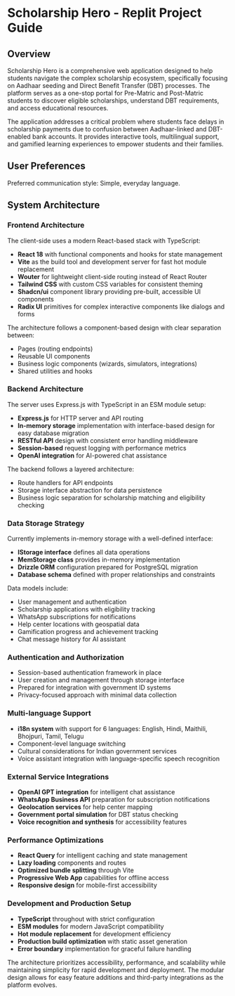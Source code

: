 # Scholarship Hero - Replit Project Guide

## Overview

Scholarship Hero is a comprehensive web application designed to help students navigate the complex scholarship ecosystem, specifically focusing on Aadhaar seeding and Direct Benefit Transfer (DBT) processes. The platform serves as a one-stop portal for Pre-Matric and Post-Matric students to discover eligible scholarships, understand DBT requirements, and access educational resources.

The application addresses a critical problem where students face delays in scholarship payments due to confusion between Aadhaar-linked and DBT-enabled bank accounts. It provides interactive tools, multilingual support, and gamified learning experiences to empower students and their families.

## User Preferences

Preferred communication style: Simple, everyday language.

## System Architecture

### Frontend Architecture
The client-side uses a modern React-based stack with TypeScript:
- **React 18** with functional components and hooks for state management
- **Vite** as the build tool and development server for fast hot module replacement
- **Wouter** for lightweight client-side routing instead of React Router
- **Tailwind CSS** with custom CSS variables for consistent theming
- **Shadcn/ui** component library providing pre-built, accessible UI components
- **Radix UI** primitives for complex interactive components like dialogs and forms

The architecture follows a component-based design with clear separation between:
- Pages (routing endpoints)
- Reusable UI components
- Business logic components (wizards, simulators, integrations)
- Shared utilities and hooks

### Backend Architecture
The server uses Express.js with TypeScript in an ESM module setup:
- **Express.js** for HTTP server and API routing
- **In-memory storage** implementation with interface-based design for easy database migration
- **RESTful API** design with consistent error handling middleware
- **Session-based** request logging with performance metrics
- **OpenAI integration** for AI-powered chat assistance

The backend follows a layered architecture:
- Route handlers for API endpoints
- Storage interface abstraction for data persistence
- Business logic separation for scholarship matching and eligibility checking

### Data Storage Strategy
Currently implements in-memory storage with a well-defined interface:
- **IStorage interface** defines all data operations
- **MemStorage class** provides in-memory implementation
- **Drizzle ORM** configuration prepared for PostgreSQL migration
- **Database schema** defined with proper relationships and constraints

Data models include:
- User management and authentication
- Scholarship applications with eligibility tracking
- WhatsApp subscriptions for notifications
- Help center locations with geospatial data
- Gamification progress and achievement tracking
- Chat message history for AI assistant

### Authentication and Authorization
- Session-based authentication framework in place
- User creation and management through storage interface
- Prepared for integration with government ID systems
- Privacy-focused approach with minimal data collection

### Multi-language Support
- **i18n system** with support for 6 languages: English, Hindi, Maithili, Bhojpuri, Tamil, Telugu
- Component-level language switching
- Cultural considerations for Indian government services
- Voice assistant integration with language-specific speech recognition

### External Service Integrations
- **OpenAI GPT integration** for intelligent chat assistance
- **WhatsApp Business API** preparation for subscription notifications
- **Geolocation services** for help center mapping
- **Government portal simulation** for DBT status checking
- **Voice recognition and synthesis** for accessibility features

### Performance Optimizations
- **React Query** for intelligent caching and state management
- **Lazy loading** components and routes
- **Optimized bundle splitting** through Vite
- **Progressive Web App** capabilities for offline access
- **Responsive design** for mobile-first accessibility

### Development and Production Setup
- **TypeScript** throughout with strict configuration
- **ESM modules** for modern JavaScript compatibility
- **Hot module replacement** for development efficiency
- **Production build optimization** with static asset generation
- **Error boundary** implementation for graceful failure handling

The architecture prioritizes accessibility, performance, and scalability while maintaining simplicity for rapid development and deployment. The modular design allows for easy feature additions and third-party integrations as the platform evolves.